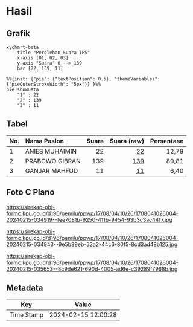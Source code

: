 # Hasil

## Grafik

```mermaid
xychart-beta
    title "Perolehan Suara TPS"
    x-axis [01, 02, 03]
    y-axis "Suara" 0 --> 139
    bar [22, 139, 11]
```

```mermaid
%%{init: {"pie": {"textPosition": 0.5}, "themeVariables": {"pieOuterStrokeWidth": "5px"}} }%%
pie showData
    "1" : 22
    "2" : 139
    "3" : 11
```

## Tabel

| No. | Nama Paslon    | Suara | Suara (raw) | Persentase |
|:--- |:-------------- | -----:| -----------:| ----------:|
| 1   | ANIES MUHAIMIN | 22    | [22][p-1]   | 12,79      |
| 2   | PRABOWO GIBRAN | 139   | [139][p-2]  | 80,81      |
| 3   | GANJAR MAHFUD  | 11    | [11][p-3]   | 6,40       |


[p-1]: https://github.com/gigit-pemilu/pemilu-2024-17-bengkulu/blob/main/pilpres/hitung-suara/sub/17-bengkulu/sub/08-kepahiang/sub/04-kepahiang/sub/1026-pasar-sejantung/sub/004-tps/sub/paslon-1.txt
[p-2]: https://github.com/gigit-pemilu/pemilu-2024-17-bengkulu/blob/main/pilpres/hitung-suara/sub/17-bengkulu/sub/08-kepahiang/sub/04-kepahiang/sub/1026-pasar-sejantung/sub/004-tps/sub/paslon-2.txt
[p-3]: https://github.com/gigit-pemilu/pemilu-2024-17-bengkulu/blob/main/pilpres/hitung-suara/sub/17-bengkulu/sub/08-kepahiang/sub/04-kepahiang/sub/1026-pasar-sejantung/sub/004-tps/sub/paslon-3.txt

## Foto C Plano

https://sirekap-obj-formc.kpu.go.id/d196/pemilu/ppwp/17/08/04/10/26/1708041026004-20240215-034919--fee7081b-9250-411b-9454-93b3c3ac44f7.jpg

https://sirekap-obj-formc.kpu.go.id/d196/pemilu/ppwp/17/08/04/10/26/1708041026004-20240215-034943--9e5b39eb-52a2-44c6-80f5-8cd3ad48b125.jpg

https://sirekap-obj-formc.kpu.go.id/d196/pemilu/ppwp/17/08/04/10/26/1708041026004-20240215-035653--8c9de621-690d-4005-ad6e-c39289f7968b.jpg


## Metadata

| Key        | Value               |
| ---------- | ------------------- |
| Time Stamp | 2024-02-15 12:00:28 |



